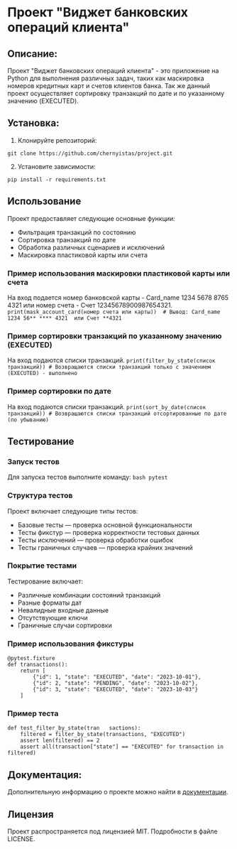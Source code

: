 # Проект "Виджет банковских операций клиента"

## Описание:

Проект "Виджет банковских операций клиента" - это приложение на Python для выполнения различных задач, таких как
маскировка номеров кредитных карт и счетов клиентов банка.
Так же данный проект осуществляет сортировку транзакций по дате и по указанному значению (EXECUTED).

## Установка:

1. Клонируйте репозиторий:

```
git clone https://github.com/chernyistas/project.git
```

2. Установите зависимости:

```
pip install -r requirements.txt
```

## Использование

Проект предоставляет следующие основные функции:

- Фильтрация транзакций по состоянию
- Сортировка транзакций по дате
- Обработка различных сценариев и исключений
- Маскировка пластиковой карты или счета

### Пример использования маскировки пластиковой карты или счета

На вход подается номер банковской карты - Card_name 1234 5678 8765 4321
или номер счета - Счет 12345678900987654321.
``
print(mask_account_card(номер счета или карты))  # Вывод: Card_name 1234 56** **** 4321  или Счет **4321 
``

### Пример сортировки транзакций по указанному значению (EXECUTED)

На вход подаются списки транзакций.
``
print(filter_by_state(список транзакций)) # Возвращаются списки транзакций только с значением (EXECUTED) - выполнено
``

### Пример сортировки по дате

На вход подаются списки транзакций.
``
print(sort_by_date(список транзакций)) # Возвращаются списки транзакций отсортированные по дате (по убыванию)
``

## Тестирование

### Запуск тестов

Для запуска тестов выполните команду:
``
bash
pytest
``

### Структура тестов

Проект включает следующие типы тестов:

- Базовые тесты — проверка основной функциональности
- Тесты фикстур — проверка корректности тестовых данных
- Тесты исключений — проверка обработки ошибок
- Тесты граничных случаев — проверка крайних значений

### Покрытие тестами

Тестирование включает:

- Различные комбинации состояний транзакций
- Разные форматы дат
- Невалидные входные данные
- Отсутствующие ключи
- Граничные случаи сортировки

### Пример использования фикстуры

```
@pytest.fixture
def transactions():
    return [
        {"id": 1, "state": "EXECUTED", "date": "2023-10-01"},
        {"id": 2, "state": "PENDING", "date": "2023-10-02"},
        {"id": 3, "state": "EXECUTED", "date": "2023-10-03"}
    ]
```

### Пример теста

```
def test_filter_by_state(tran   sactions):
    filtered = filter_by_state(transactions, "EXECUTED")
    assert len(filtered) == 2
    assert all(transaction["state"] == "EXECUTED" for transaction in filtered)
```

## Документация:

Дополнительную информацию о проекте можно найти в [документации](/README.md).

## Лицензия

Проект распространяется под лицензией MIT. Подробности в файле LICENSE.

